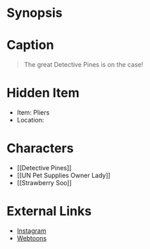 # Synopsis


# Caption
> The great Detective Pines is on the case!

# Hidden Item
* Item: Pliers
* Location: <spoiler></spoiler>

# Characters
* [[Detective Pines]]
* [[UN Pet Supplies Owner Lady]]
* [[Strawberry Soo]]

# External Links
* [Instagram](https://www.instagram.com/p/CHJq1waDLlH/)
* [Webtoons](https://www.webtoons.com/en/challenge/twistwood-tales/58-detective-pines/viewer?title_no=344740&episode_no=63)